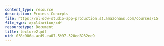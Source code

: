 ```yaml
---
content_type: resource
description: Process Concepts
file: https://ol-ocw-studio-app-production.s3.amazonaws.com/courses/15-769-operations-strategy-spring-2003/038c906aacd9ea075997320ed8932ee9_lecture2.pdf
file_type: application/pdf
resourcetype: Document
title: lecture2.pdf
uid: 038c906a-acd9-ea07-5997-320ed8932ee9
---
```

